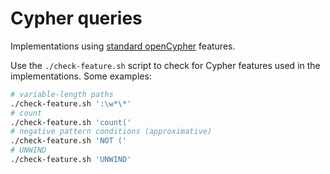 # Cypher queries

Implementations using [standard openCypher](https://github.com/opencypher/openCypher/blob/master/docs/standardisation-scope.adoc) features.

Use the `./check-feature.sh` script to check for Cypher features used in the implementations. Some examples:

```bash
# variable-length paths
./check-feature.sh ':\w*\*'
# count
./check-feature.sh 'count('
# negative pattern conditions (approximative)
./check-feature.sh 'NOT ('
# UNWIND
./check-feature.sh 'UNWIND'
```
